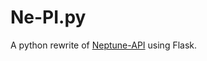 # Ne-PI.py

A python rewrite of [Neptune-API](https://github.com/MoistSenpai/Neptune-API) using Flask.
